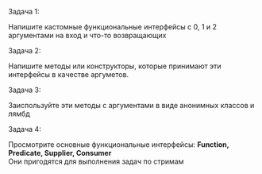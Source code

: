 Задача 1:

Напишите кастомные функциональные интерфейсы с 0, 1 и 2 аргументами на вход и что-то возвращающих 

Задача 2:

Напишите методы или конструкторы, которые принимают эти интерфейсы в качестве аргуметов.

Задача 3:

Заиспользуйте эти методы с аргументами в виде анонимных классов и лямбд

Задача 4:

Просмотрите основные функциональные интерфейсы: **Function, Predicate, Supplier, Consumer**\
Они пригодятся для выполнения задач по стримам